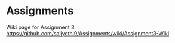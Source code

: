 # Assignments
Wiki page for Assignment 3.
https://github.com/saijyothi9/Assignments/wiki/Assignment3-Wiki
